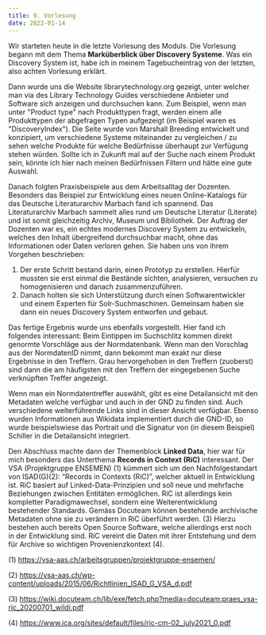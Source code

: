 ```yaml
---
title: 9. Vorlesung
date: 2022-01-14
---
```


Wir starteten heute in die letzte Vorlesung des Moduls. Die Vorlesung begann mit dem Thema **Marküberblick über Discovery Systeme**. Was ein Discovery System ist, habe ich in meinem Tagebucheintrag von der letzten, also achten Vorlesung erklärt. 

Dann wurde uns die Website librarytechnology.org gezeigt, unter welcher man via des Library Technology Guides verschiedene Anbieter und Software sich anzeigen und durchsuchen kann. Zum Beispiel, wenn man unter "Product type" nach Produkttypen fragt, werden einem alle Produkttypen der abgefragen Typen aufgezeigt (im Beispiel waren es "DiscoveryIndex"). Die Seite wurde von Marshall Breeding entwickelt und konzipiert, um verschiedene Systeme miteinander zu vergleichen / zu sehen welche Produkte für welche Bedürfnisse überhaupt zur Verfügung stehen würden. Sollte ich in Zukunft mal auf der Suche nach einem Produkt sein, könnte ich hier nach meinen Bedürfnissen Filtern und hätte eine gute Auswahl. 

Danach folgten Praxisbeispiele aus dem Arbeitsalltag der Dozenten. Besonders das Beispiel zur Entwicklung eines neuen Online-Katalogs für das Deutsche Literaturarchiv Marbach fand ich spannend. Das Literaturarchiv Marbach sammelt alles rund um Deutsche Literatur (Literate) und ist somit gleichzeitig Archiv, Museum und Bibliothek. Der Auftrag der Dozenten war es, ein echtes modernes Discovery System zu entwickeln, welches den Inhalt übergreifend durchsuchbar macht, ohne das Informationen oder Daten verloren gehen. Sie haben uns von ihrem Vorgehen beschrieben:

  1.	Der erste Schritt bestand darin, einen Prototyp zu erstellen. Hierfür mussten sie erst einmal die Bestände sichten, analysieren, versuchen zu homogenisieren und danach zusammenzuführen.
  2.	Danach holten sie sich Unterstützung durch einen Softwarentwickler und einem Experten für Solr-Suchmaschinen. Gemeinsam haben sie dann ein neues Discovery System entworfen und gebaut.

Das fertige Ergebnis wurde uns ebenfalls vorgestellt. Hier fand ich folgendes interessant: Beim Eintippen im Suchschlitz kommen direkt genormte Vorschläge aus der Normdatenbank. Wenn man den Vorschlag aus der NormdatenID nimmt, dann bekommt man exakt nur diese Ergebnisse in den Treffern. Grau hervorgehoben in den Treffern (zuoberst) sind dann die am häufigsten mit den Treffern der eingegebenen Suche verknüpften Treffer angezeigt. 

Wenn man ein Normdatentreffer auswählt, gibt es eine Detailansicht mit den Metadaten welche verfügbar und auch in der GND zu finden sind. Auch verschiedene weiterführende Links sind in dieser Ansicht verfügbar. Ebenso wurden Informationen aus Wikidata implementiert durch die GND-ID, so wurde beispielswiese das Portrait und die Signatur von (in diesem Beispiel) Schiller in die Detailansicht integriert. 

Den Abschluss machte dann der Themenblock **Linked Data**, hier war für mich besonders das Unterthema **Records in Context (RiC)** interessant. Der VSA (Projektgruppe ENSEMEN) (1) kümmert sich um den Nachfolgestandart von ISAD(G)(2): “Records in Contexts (RiC)”, welcher aktuell in Entwicklung ist. RiC basiert auf Linked-Data-Prinzipien und soll neue und mehrfache Beziehungen zwischen Entitäten ermöglichen. RiC ist allerdings kein kompletter Paradigmawechsel, sondern eine Weiterentwicklung bestehender Standards. Gemäss Docuteam können bestehende archivische Metadaten ohne sie zu verändern in RiC überführt werden. (3) Hierzu bestehen auch bereits Open Source Software, welche allerdings erst noch in der Entwicklung sind. RiC vereint die Daten mit ihrer Entstehung und dem für Archive so wichtigen Provenienzkontext (4).


(1)	https://vsa-aas.ch/arbeitsgruppen/projektgruppe-ensemen/

(2)	https://vsa-aas.ch/wp-content/uploads/2015/06/Richtlinien_ISAD_G_VSA_d.pdf

(3)	https://wiki.docuteam.ch/lib/exe/fetch.php?media=docuteam:praes_vsa-ric_20200701_wildi.pdf

(4)	https://www.ica.org/sites/default/files/ric-cm-02_july2021_0.pdf



